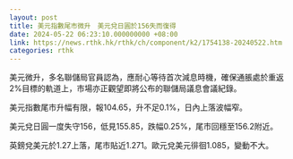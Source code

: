 ```yaml
---
layout: post
title: 美元指數尾市微升　美元兌日圓於156失而復得
date: 2024-05-22 06:23:10.000000000 +08:00
link: https://news.rthk.hk/rthk/ch/component/k2/1754138-20240522.htm
categories: rthk
---
```


美元微升，多名聯儲局官員認為，應耐心等待首次減息時機，確保通脹處於重返2%目標的軌道上，市場亦正觀望即將公布的聯儲局議息會議紀錄。

美元指數尾市升幅有限，報104.65，升不足0.1%，日內上落波幅窄。

美元兌日圓一度失守156，低見155.85，跌幅0.25%，尾市回穩至156.2附近。

英鎊兌美元於1.27上落，尾市貼近1.271。歐元兌美元徘徊1.085，變動不大。
